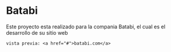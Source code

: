 # Batabi

<p>
    Este proyecto esta realizado para la compania Batabi, el cual es el desarrollo de su sitio web

    vista previa: <a href="#">batabi.com</a>
</p>

